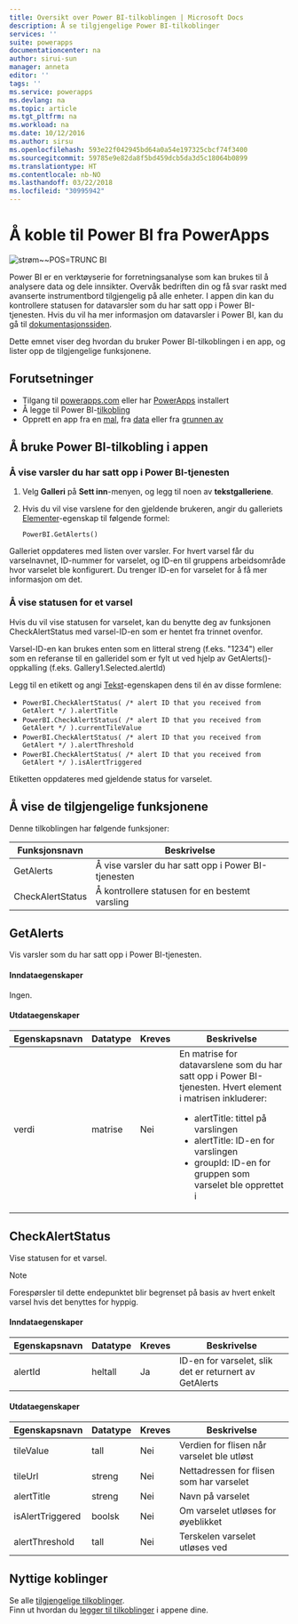 ```yaml
---
title: Oversikt over Power BI-tilkoblingen | Microsoft Docs
description: Å se tilgjengelige Power BI-tilkoblinger
services: ''
suite: powerapps
documentationcenter: na
author: sirui-sun
manager: anneta
editor: ''
tags: ''
ms.service: powerapps
ms.devlang: na
ms.topic: article
ms.tgt_pltfrm: na
ms.workload: na
ms.date: 10/12/2016
ms.author: sirsu
ms.openlocfilehash: 593e22f042945bd64a0a54e197325cbcf74f3400
ms.sourcegitcommit: 59785e9e82da8f5bd459dcb5da3d5c18064b0899
ms.translationtype: HT
ms.contentlocale: nb-NO
ms.lasthandoff: 03/22/2018
ms.locfileid: "30995942"
---
```

# <a name="connect-to-power-bi-from-powerapps"></a>Å koble til Power BI fra PowerApps
![strøm~~POS=TRUNC BI](./media/connection-powerbi/powerbiicon.png)

Power BI er en verktøyserie for forretningsanalyse som kan brukes til å analysere data og dele innsikter. Overvåk bedriften din og få svar raskt med avanserte instrumentbord tilgjengelig på alle enheter. I appen din kan du kontrollere statusen for datavarsler som du har satt opp i Power BI-tjenesten. Hvis du vil ha mer informasjon om datavarsler i Power BI, kan du gå til [dokumentasjonssiden](https://https://docs.microsoft.com/power-bi/service-set-data-alerts).

Dette emnet viser deg hvordan du bruker Power BI-tilkoblingen i en app, og lister opp de tilgjengelige funksjonene.

## <a name="prerequisites"></a>Forutsetninger
* Tilgang til [powerapps.com](https://powerapps.com) eller har [PowerApps](http://aka.ms/powerappsinstall) installert
* Å legge til Power BI-[tilkobling](https://powerapps.microsoft.com/tutorials/add-manage-connections/)
* Opprett en app fra en [mal](https://powerapps.microsoft.com/tutorials/get-started-test-drive/), fra [data](https://powerapps.microsoft.com/tutorials/get-started-create-from-data/) eller fra [grunnen av](https://powerapps.microsoft.com/tutorials/get-started-create-from-blank/)

## <a name="use-the-power-bi-connection-in-your-app"></a>Å bruke Power BI-tilkobling i appen
### <a name="list-the-alerts-that-youve-set-up-in-the-power-bi-service"></a>Å vise varsler du har satt opp i Power BI-tjenesten
1. Velg **Galleri** på **Sett inn**-menyen, og legg til noen av **tekstgalleriene**.
2. Hvis du vil vise varslene for den gjeldende brukeren, angir du galleriets [Elementer](../controls/properties-core.md)-egenskap til følgende formel:
   
   `PowerBI.GetAlerts()`

Galleriet oppdateres med listen over varsler. For hvert varsel får du varselnavnet, ID-nummer for varselet, og ID-en til gruppens arbeidsområde hvor varselet ble konfigurert. Du trenger ID-en for varselet for å få mer informasjon om det.

### <a name="view-the-status-of-an-alert"></a>Å vise statusen for et varsel
Hvis du vil vise statusen for varselet, kan du benytte deg av funksjonen CheckAlertStatus med varsel-ID-en som er hentet fra trinnet ovenfor.

Varsel-ID-en kan brukes enten som en litteral streng (f.eks. "1234") eller som en referanse til en galleridel som er fylt ut ved hjelp av GetAlerts()-oppkalling (f.eks. Gallery1.Selected.alertId)

Legg til en etikett og angi [Tekst](../controls/properties-core.md)-egenskapen dens til én av disse formlene:

* `PowerBI.CheckAlertStatus( /* alert ID that you received from GetAlert */ ).alertTitle`
* `PowerBI.CheckAlertStatus( /* alert ID that you received from GetAlert */ ).currentTileValue`
* `PowerBI.CheckAlertStatus( /* alert ID that you received from GetAlert */ ).alertThreshold`
* `PowerBI.CheckAlertStatus( /* alert ID that you received from GetAlert */ ).isAlertTriggered`

Etiketten oppdateres med gjeldende status for varselet.

## <a name="view-the-available-functions"></a>Å vise de tilgjengelige funksjonene
Denne tilkoblingen har følgende funksjoner:

| Funksjonsnavn | Beskrivelse |
| --- | --- |
| GetAlerts |Å vise varsler du har satt opp i Power BI-tjenesten |
| CheckAlertStatus |Å kontrollere statusen for en bestemt varsling |

## <a name="getalerts"></a>GetAlerts
Vis varsler som du har satt opp i Power BI-tjenesten.

#### <a name="input-properties"></a>Inndataegenskaper
Ingen.

#### <a name="output-properties"></a>Utdataegenskaper
| Egenskapsnavn | Datatype | Kreves | Beskrivelse |
| --- | --- | --- | --- |
| verdi |matrise |Nei |En matrise for datavarslene som du har satt opp i Power BI-tjenesten. Hvert element i matrisen inkluderer: <ul><li>alertTitle: tittel på varslingen</li><li>alertTitle: ID-en for varslingen</li><li>groupId: ID-en for gruppen som varselet ble opprettet i</li></ul> |

## <a name="checkalertstatus"></a>CheckAlertStatus
Vise statusen for et varsel.

> [!NOTE]
> Forespørsler til dette endepunktet blir begrenset på basis av hvert enkelt varsel hvis det benyttes for hyppig.

#### <a name="input-properties"></a>Inndataegenskaper
| Egenskapsnavn | Datatype | Kreves | Beskrivelse |
| --- | --- | --- | --- |
| alertId |heltall |Ja |ID-en for varselet, slik det er returnert av GetAlerts |

#### <a name="output-properties"></a>Utdataegenskaper
| Egenskapsnavn | Datatype | Kreves | Beskrivelse |
| --- | --- | --- | --- |
| tileValue |tall |Nei |Verdien for flisen når varselet ble utløst |
| tileUrl |streng |Nei |Nettadressen for flisen som har varselet |
| alertTitle |streng |Nei |Navn på varselet |
| isAlertTriggered |boolsk |Nei |Om varselet utløses for øyeblikket |
| alertThreshold |tall |Nei |Terskelen varselet utløses ved |

## <a name="helpful-links"></a>Nyttige koblinger
Se alle [tilgjengelige tilkoblinger](../connections-list.md).  
Finn ut hvordan du [legger til tilkoblinger](../add-manage-connections.md) i appene dine.

